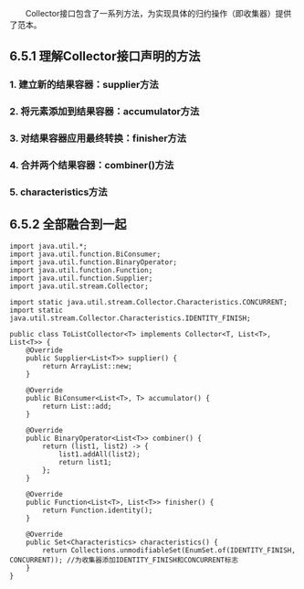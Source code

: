 &emsp;&emsp;Collector接口包含了一系列方法，为实现具体的归约操作（即收集器）提供了范本。

## 6.5.1 理解Collector接口声明的方法

### 1. 建立新的结果容器：supplier方法
### 2. 将元素添加到结果容器：accumulator方法
### 3. 对结果容器应用最终转换：finisher方法
### 4. 合并两个结果容器：combiner()方法
### 5. characteristics方法

## 6.5.2 全部融合到一起


```
import java.util.*;
import java.util.function.BiConsumer;
import java.util.function.BinaryOperator;
import java.util.function.Function;
import java.util.function.Supplier;
import java.util.stream.Collector;

import static java.util.stream.Collector.Characteristics.CONCURRENT;
import static java.util.stream.Collector.Characteristics.IDENTITY_FINISH;

public class ToListCollector<T> implements Collector<T, List<T>, List<T>> {
    @Override
    public Supplier<List<T>> supplier() {
        return ArrayList::new;
    }

    @Override
    public BiConsumer<List<T>, T> accumulator() {
        return List::add;
    }

    @Override
    public BinaryOperator<List<T>> combiner() {
        return (list1, list2) -> {
            list1.addAll(list2);
            return list1;
        };
    }

    @Override
    public Function<List<T>, List<T>> finisher() {
        return Function.identity();
    }

    @Override
    public Set<Characteristics> characteristics() {
        return Collections.unmodifiableSet(EnumSet.of(IDENTITY_FINISH, CONCURRENT)); //为收集器添加IDENTITY_FINISH和CONCURRENT标志
    }
}

```
